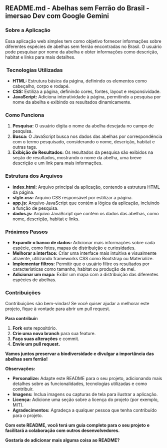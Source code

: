 ## **README.md - Abelhas sem Ferrão do Brasil -  imersao Dev com Google Gemini**

###  Sobre a Aplicação

Essa aplicação web simples tem como objetivo fornecer informações sobre diferentes espécies de abelhas sem ferrão encontradas no Brasil. O usuário pode pesquisar por nome da abelha e obter informações como descrição, habitat e links para mais detalhes.

### ️ Tecnologias Utilizadas

* **HTML:** Estrutura básica da página, definindo os elementos como cabeçalho, corpo e rodapé.
* **CSS:** Estiliza a página, definindo cores, fontes, layout e responsividade.
* **JavaScript:** Adiciona interatividade à página, permitindo a pesquisa por nome da abelha e exibindo os resultados dinamicamente.

###  Como Funciona

1. **Pesquisa:** O usuário digita o nome da abelha desejada no campo de pesquisa.
2. **Busca:** O JavaScript busca nos dados das abelhas por correspondência com o termo pesquisado, considerando o nome, descrição, habitat e outras tags.
3. **Exibição de Resultados:** Os resultados da pesquisa são exibidos na seção de resultados, mostrando o nome da abelha, uma breve descrição e um link para mais informações.

###  Estrutura dos Arquivos

* **index.html:** Arquivo principal da aplicação, contendo a estrutura HTML da página.
* **style.css:** Arquivo CSS responsável por estilizar a página.
* **app.js:** Arquivo JavaScript que contém a lógica da aplicação, incluindo a função de pesquisa.
* **dados.js:** Arquivo JavaScript que contém os dados das abelhas, como nome, descrição, habitat e links.

###  Próximos Passos

* **Expandir o banco de dados:** Adicionar mais informações sobre cada espécie, como fotos, mapas de distribuição e curiosidades.
* **Melhorar a interface:** Criar uma interface mais intuitiva e visualmente atraente, utilizando frameworks CSS como Bootstrap ou Materialize.
* **Implementar filtros:** Permitir que o usuário filtre os resultados por características como tamanho, habitat ou produção de mel.
* **Adicionar um mapa:** Exibir um mapa com a distribuição das diferentes espécies de abelhas.

###  Contribuições

Contribuições são bem-vindas! Se você quiser ajudar a melhorar este projeto, fique à vontade para abrir um pull request.

**Para contribuir:**

1. **Fork** este repositório.
2. **Crie uma nova branch** para sua feature.
3. **Faça suas alterações** e commit.
4. **Envie um pull request.**

**Vamos juntos preservar a biodiversidade e divulgar a importância das abelhas sem ferrão!**

**Observações:**

* **Personalize:** Adapte este README para o seu projeto, adicionando mais detalhes sobre as funcionalidades, tecnologias utilizadas e como contribuir.
* **Imagens:** Inclua imagens ou capturas de tela para ilustrar a aplicação.
* **Licença:** Adicione uma seção sobre a licença do projeto (por exemplo, MIT).
* **Agradecimentos:** Agradeça a qualquer pessoa que tenha contribuído para o projeto.

**Com este README, você terá um guia completo para o seu projeto e facilitará a colaboração com outros desenvolvedores.**

**Gostaria de adicionar mais alguma coisa ao README?** 
